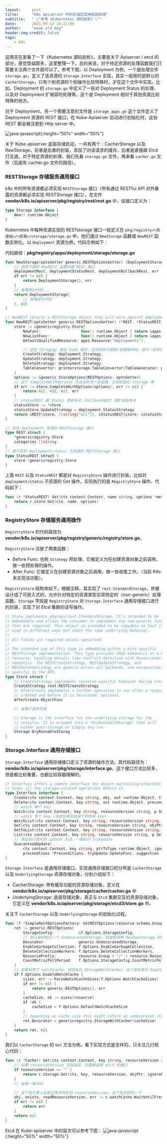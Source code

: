 ```yaml
---
layout:     post
title:      "K8s Apiserver 中的存储层调用链路梳理"
subtitle:   " \"参考《Kubernetes 源码剖析》\""
date:       2021-09-13 19:21:00
author:     "weak old dog"
header-img-credit: false
tags:
    - K8s
---
```


这两天在家看了一下《Kubernetes 源码剖析》，主要是关于 Apiserver / etcd 的部分，感觉受益颇多，这里整理一下。总的来说，对于特定资源的处理函数我们只需要关注两个文件就可以了。参考下图，以 Deployment 为例，一个是处理文件 `storage.go`，定义了该资源的 `Storage.Interface` 实现，其实一般用的是默认的 `CacherStorage`，只有个别资源的个别操作比较特殊时，才在这个文件中实现。比如，Deployment 的 `storage.go` 中定义了一些对 Deployment Status 的处理，以及对 Deployment 扩缩容的处理等，这个是 Deployment 相对于其他资源比较特殊的地方。

对于 Deployment，另一个需要注意的文件是 `storage_apps.go` 这个文件定义了 Deployment 资源的 REST 接口，在 Kube-Apiserver 启动进行初始化时，这些 REST 都会被注册到 Http server 中。

![java-javascript](/img/in-post/all-in-one/2021-09-14-15-39-20.png){:height="50%" width="50%"}

关于 Kube-apiserver 底层存储启动，一共有两个：CacherStorage 以及 RawStorage，前者是后者的封装，添加了对读请求的缓存，后者是直接跟 Etcd 打交道。对于特定资源的处理，我们先看 `storage.go` 文件，再来看 `cacher.go` 文件（后面有 cacher.go 文件的路径）。

### RESTStorage 存储服务通用接口

k8s 中的所有资源都必须实现 `RESTStorage` 接口（所有通过 RESTful API 对外暴露的资源都必须实现 RESTStorage 接口），在文件 **vendor/k8s.io/apiserver/pkg/registry/rest/rest.go** 中，该接口定义为：
```go
type Storage interface {
    New() runtime.Object
}
```
Kubernetes 中每种资源实现的 RESTstorage 接口一般定义在 `pkg/registry/<资源组>/<资源>/storage/storage.go` 中，他们通过 `NewStorage` 函数或 `NewREST` 函数实例化。以 `Deployment` 资源为例，代码示例如下：

代码路径：**pkg/registry/apps/deployment/storage/storage.go**
```go
func NewStorage(optsGetter generic.RESTOptionsGetter) (DeploymentStorage, error) {
	// 调用下面的 NewREST 函数创建 REST 接口
	deploymentRest, deploymentStatusRest, deploymentRollbackRest, err := NewREST(optsGetter)
	if err != nil {
		return DeploymentStorage{}, err
	}
	// 省略部分代码...
	return DeploymentStorage{
        // 省略部分代码
	}, nil
}

// NewREST returns a RESTStorage object that will work against deployments.
func NewREST(optsGetter generic.RESTOptionsGetter) (*REST, *StatusREST, *RollbackREST, error) {
	store := &genericregistry.Store{
		NewFunc:                  func() runtime.Object { return &apps.Deployment{} },
		NewListFunc:              func() runtime.Object { return &apps.DeploymentList{} },
		DefaultQualifiedResource: apps.Resource("deployments"),

		// 这些 Stragegy 类似 hook 操作，在实际执行更新/创建操作时，进行一些校验等操作。
		CreateStrategy: deployment.Strategy,
		UpdateStrategy: deployment.Strategy,
		DeleteStrategy: deployment.Strategy,
		TableConvertor: printerstorage.TableConvertor{TableGenerator: printers.NewTableGenerator().With(printersinternal.AddHandlers)},
	}
    options := &generic.StoreOptions{RESTOptions: optsGetter}
	// 这个 CompleteWithOptions 方法会补充一些配置，比如初始化 Storage 等
	if err := store.CompleteWithOptions(options); err != nil {
		return nil, nil, nil, err
	}
	// statusREST 跟 Status 更新有关，RollbackREST 跟扩缩容有关
	statusStore := *store
	statusStore.UpdateStrategy = deployment.StatusStrategy
	return &REST{store, []string{"all"}}, &StatusREST{store: &statusStore}, &RollbackREST{store: store}, nil
}

// 实现 deployment 资源的 RESTStorage 接口
type REST struct {
	*genericregistry.Store
	categories []string
}
// 用于实现 deployment/status 子资源的 RESTStorage 接口
type StatusREST struct {
	store *genericregistry.Store
}
```
上面 `REST` 以及 `StatusREST` 都是对 `RegistryStore` 操作进行封装。比如对 `deployment/status` 子资源的 Get 操作，实际执行的是 `RegistryStore` 操作，代码如下：
```go
func (r *StatusREST) Get(ctx context.Context, name string, options *metav1.GetOptions) (runtime.Object, error) {
	return r.store.Get(ctx, name, options)
}
```

### RegistryStore 存储服务通用操作
`RegistryStore` 的代码路径为 **vendor/k8s.io/apiserver/pkg/registry/generic/registry/store.go**。

`RegistryStore` 注册了两类函数：
* Before Func: 也称 `Strategy` 预处理，它被定义为在创建资源对象之前调用，做一些预处理的操作。
* After Func: 它被定义在创建资源对象之后调用，做一些收尾工作。（当前 K8s 未实现该功能）。

`RegistryStore` 结构体如下，根据注释，其实现了 `rest.StandardStorage`，并被设计成了可嵌入式的，允许针对特定的资源类型实现特定的（non-generic）处理函数。`Storage` 字段是 `RegistryStore` 对 `Storage.Interface` 通用存储接口进行的封装，实现了对 Etcd 集群的读写操作。
```go
// Store implements pkg/api/rest.StandardStorage. It's intended to be
// embeddable and allows the consumer to implement any non-generic functions
// that are required. This object is intended to be copyable so that it can be
// used in different ways but share the same underlying behavior.
//
// All fields are required unless specified.
//
// The intended use of this type is embedding within a Kind specific
// RESTStorage implementation. This type provides CRUD semantics on a Kubelike
// resource, handling details like conflict detection with ResourceVersion and
// semantics. The RESTCreateStrategy, RESTUpdateStrategy, and
// RESTDeleteStrategy are generic across all backends, and encapsulate logic
// specific to the API.
type Store struct {
	// CreateStrategy implements resource-specific behavior during creation.
	CreateStrategy rest.RESTCreateStrategy
	// AfterCreate implements a further operation to run after a resource is
	// created and before it is decorated, optional.
	AfterCreate ObjectFunc

	// 省略了很多字段

	// Storage is the interface for the underlying storage for the
	// resource. It is wrapped into a "DryRunnableStorage" that will
	// either pass-through or simply dry-run.
	Storage DryRunnableStorag
}
```
### Storage.Interface 通用存储接口
`Storage.Interface` 通用存储接口定义了资源的操作方法，其代码路径为：**vendor/k8s.io/apiserver/pkg/storage/interface.go**，这个接口方法比较多，但是都比较重要，也都比较容器理解的。
```go
// Interface offers a common interface for object marshaling/unmarshaling operations and
// hides all the storage-related operations behind it.
type Interface interface {
	Create(ctx context.Context, key string, obj, out runtime.Object, ttl uint64) error
	Delete(ctx context.Context, key string, out runtime.Object, preconditions *Preconditions, validateDeletion ValidateObjectFunc) error
	// watch 单个 key
	Watch(ctx context.Context, key string, resourceVersion string, p SelectionPredicate) (watch.Interface, error)
	// watch 多个 key (当前目录及目录下的所有 key)
	WatchList(ctx context.Context, key string, resourceVersion string, p SelectionPredicate) (watch.Interface, error)
	Get(ctx context.Context, key string, resourceVersion string, objPtr runtime.Object, ignoreNotFound bool) error
	GetToList(ctx context.Context, key string, resourceVersion string, p SelectionPredicate, listObj runtime.Object) error
	List(ctx context.Context, key string, resourceVersion string, p SelectionPredicate, listObj runtime.Object) error
	// 保证执行成功的 update 方法，一直执行 tryUpdate
	GuaranteedUpdate(
		ctx context.Context, key string, ptrToType runtime.Object, ignoreNotFound bool,
		precondtions *Preconditions, tryUpdate UpdateFunc, suggestion ...runtime.Object) error
}
```
`Storage.Interface` 是通用存储接口，实现通用存储接口的分布是 `CacherStorage` 以及 `UnderlyingStorage` 资源存储对象，分别介绍如下：
* CacherStorage: 带有缓存功能的资源存储对象，定义在 **vendor/k8s.io/apiserver/pkg/storage/cacher/cacher.go** 中
* UnderlyingStorage: 底层存储对象，真正与 `Etcd` 集群交互的资源存储对象，它定义在 **vendor/k8s.io/apiserver/pkg/storage/etcd3/store.go** 中。

关注下 `CacherStorage` 以及 `UnderlyingStorage` 的初始化过程。
```go
func (f *SimpleRestOptionsFactory) GetRESTOptions(resource schema.GroupResource) (generic.RESTOptions, error) {
	ret := generic.RESTOptions{
		StorageConfig:           &f.Options.StorageConfig,
		// 默认是初始化一个 UndecoratedStorage，也就是调用 NewRawStorage 初始化一个 etcd3 存储
		Decorator:               generic.UndecoratedStorage,
		EnableGarbageCollection: f.Options.EnableGarbageCollection,
		DeleteCollectionWorkers: f.Options.DeleteCollectionWorkers,
		ResourcePrefix:          resource.Group + "/" + resource.Resource,
		CountMetricPollPeriod:   f.Options.StorageConfig.CountMetricPollPeriod,
	}
	// 如果启用了 watchCache，则初始化 StorageWithCacher，这个其实是对 RawStorage 的封装，对“读”操作做了缓存
	if f.Options.EnableWatchCache { 
		sizes, err := ParseWatchCacheSizes(f.Options.WatchCacheSizes)
		if err != nil {
			return generic.RESTOptions{}, err
		}
		cacheSize, ok := sizes[resource]
		if !ok {
			cacheSize = f.Options.DefaultWatchCacheSize
		}
		// depending on cache size this might return an undecorated storage
		ret.Decorator = genericregistry.StorageWithCacher(cacheSize)
	}
	return ret, nil
}
```
我们以 `CacherStorage` 的 `Get` 方法为例，看下实现方式是怎样的，只关注几行核心代码：
```go
func (c *Cacher) Get(ctx context.Context, key string, resourceVersion string, objPtr runtime.Object, ignoreNotFound bool) error {
	// 如果 resourceVersion 没有指定，则直接调用 etcd 的接口
	if resourceVersion == "" {
		return c.storage.Get(ctx, key, resourceVersion, objPtr, ignoreNotFound)
	}
	// 省略一堆代码

	// 这个地方看上去是在等待特定的 resourceVersion，这个有空研究一下
	obj, exists, readResourceVersion, err := c.watchCache.WaitUntilFreshAndGet(getRV, key, nil)
	if err != nil {
		return err
	}
	return nil
}
```
Etcd 在 Kube-apiserver 中的层次可以参考下图：
![java-javascript](/img/in-post/all-in-one/etcd-in-k8s.jpeg){:height="50%" width="50%"}